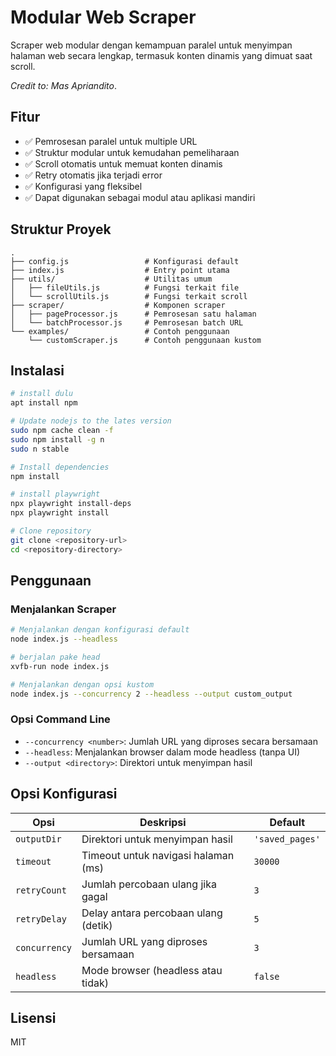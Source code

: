 # Modular Web Scraper

Scraper web modular dengan kemampuan paralel untuk menyimpan halaman web secara lengkap, termasuk konten dinamis yang dimuat saat scroll.

_Credit to: Mas Apriandito_.

## Fitur

- ✅ Pemrosesan paralel untuk multiple URL
- ✅ Struktur modular untuk kemudahan pemeliharaan
- ✅ Scroll otomatis untuk memuat konten dinamis
- ✅ Retry otomatis jika terjadi error
- ✅ Konfigurasi yang fleksibel
- ✅ Dapat digunakan sebagai modul atau aplikasi mandiri

## Struktur Proyek

```
.
├── config.js                 # Konfigurasi default
├── index.js                  # Entry point utama
├── utils/                    # Utilitas umum
│   ├── fileUtils.js          # Fungsi terkait file
│   └── scrollUtils.js        # Fungsi terkait scroll
├── scraper/                  # Komponen scraper
│   ├── pageProcessor.js      # Pemrosesan satu halaman
│   └── batchProcessor.js     # Pemrosesan batch URL
└── examples/                 # Contoh penggunaan
    └── customScraper.js      # Contoh penggunaan kustom
```

## Instalasi

```bash
# install dulu
apt install npm

# Update nodejs to the lates version
sudo npm cache clean -f
sudo npm install -g n
sudo n stable

# Install dependencies
npm install

# install playwright
npx playwright install-deps
npx playwright install

# Clone repository
git clone <repository-url>
cd <repository-directory>
```

## Penggunaan

### Menjalankan Scraper

```bash
# Menjalankan dengan konfigurasi default
node index.js --headless

# berjalan pake head
xvfb-run node index.js

# Menjalankan dengan opsi kustom
node index.js --concurrency 2 --headless --output custom_output
```

### Opsi Command Line

- `--concurrency <number>`: Jumlah URL yang diproses secara bersamaan
- `--headless`: Menjalankan browser dalam mode headless (tanpa UI)
- `--output <directory>`: Direktori untuk menyimpan hasil

## Opsi Konfigurasi

| Opsi | Deskripsi | Default |
|------|-----------|---------|
| `outputDir` | Direktori untuk menyimpan hasil | `'saved_pages'` |
| `timeout` | Timeout untuk navigasi halaman (ms) | `30000` |
| `retryCount` | Jumlah percobaan ulang jika gagal | `3` |
| `retryDelay` | Delay antara percobaan ulang (detik) | `5` |
| `concurrency` | Jumlah URL yang diproses bersamaan | `3` |
| `headless` | Mode browser (headless atau tidak) | `false` |

## Lisensi

MIT 
